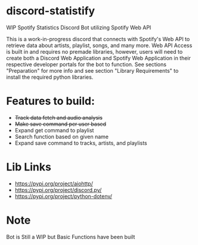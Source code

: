 # discord-statistify

WIP Spotify Statistics Discord Bot utilizing Spotify Web API

This is a work-in-progress discord that connects with Spotify's Web API to retrieve data about artists, playlist, songs, and many more. Web API Access is built in and requires no premade libraries, however, users will need to create both a Discord Web Application and Spotify Web Application in their respective developer portals for the bot to function. See sections "Preparation" for more info and see section "Library Requirements" to install the required python libraries.

# Features to build:
+ ~~Track data fetch and audio analysis~~
+ ~~Make save command per user based~~
+ Expand get command to playlist
+ Search function based on given name
+ Expand save command to tracks, artists, and playlists

# Lib Links 
* https://pypi.org/project/aiohttp/
* https://pypi.org/project/discord.py/
* https://pypi.org/project/python-dotenv/

# Note
Bot is Still a WIP but Basic Functions have been built